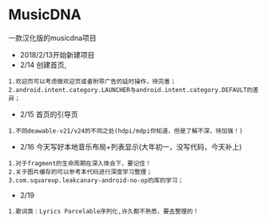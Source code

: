# MusicDNA
一款汉化版的musicdna项目
- 2018/2/13开始新建项目
- 2/14 创建首页,
```
1.欢迎页可以考虑做欢迎页或者附带广告的延时操作，待完善；
2.android.intent.category.LAUNCHER与android.intent.category.DEFAULT的差异；
```
- 2/15 首页的引导页
```
1.不同deawable-v21/v24的不同之处(hdpi/mdpi你知道，但是了解不深，待加强！)
```
- 2/16 今天写好本地音乐布局+列表显示(大年初一，没写代码，今天补上)
```
1.对于fragment的生命周期在深入体会下，要记住！
2.关于图片缓存的可以参考本代码进行深度学习整理；
3.com.squareup.leakcanary-android-no-op的库的学习；
```
- 2/19
```
1.歌词类：Lyrics Parcelable序列化,许久都不熟悉，要去整理的！
```